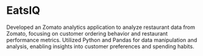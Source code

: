 # EatsIQ
Developed an Zomato analytics application to analyze restaurant data from Zomato, focusing on customer ordering behavior and restaurant performance metrics. Utilized Python and Pandas for data manipulation and analysis, enabling insights into customer preferences and spending habits. 
